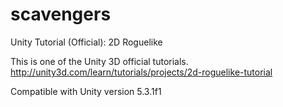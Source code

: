 # scavengers
Unity Tutorial (Official): 2D Roguelike

This is one of the Unity 3D official tutorials.
http://unity3d.com/learn/tutorials/projects/2d-roguelike-tutorial

Compatible with Unity version 5.3.1f1

